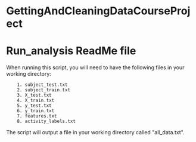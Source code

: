 GettingAndCleaningDataCourseProject
===================================
Run_analysis ReadMe file
========================================================

When running this script, you will need to have the following files in your working directory:

        1. subject_test.txt
        2. subject_train.txt
        3. X_test.txt
        4. X_train.txt
        5. y_test.txt
        6. y_train.txt
        7. features.txt
        8. activity_labels.txt
        
The script will output a file in your working directory called "all_data.txt". 
